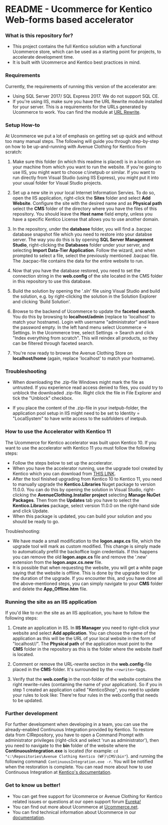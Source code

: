 # README - Ucommerce for Kentico Web-forms based accelerator #

### What is this repository for? ###

* This project contains the full Kentico solution with a functional Ucommerce store, which can be used as a starting point for projects, to accelerate development time.
* It is built with Ucommerce and Kentico best practices in mind.

### Requirements ###
Currently, the requirements of running this version of the accelerator are:

* Using SQL Server 2017/ SQL Express 2017. We do not support SQL CE.
* If you're using IIS, make sure you have the URL Rewrite module installed for your server. This is a requirements for the URLs generated by Ucommerce to work. You can find the module at [URL Rewrite](https://www.iis.net/downloads/microsoft/url-rewrite).

### Setup How-to ###
At Ucommerce we put a lot of emphasis on getting set up quick and without too many manual steps. The following will guide you through step-by-step on how to be up-and-running with Avenue Clothing for Kentico from scratch:

1. Make sure this folder (in which this readme is placed) is in a location on your machine from which you want to run the website. If you're going to use IIS, you might want to choose c:\inetpub or similar. If you want to run directly from Visual Studio (using IIS Express), you might put it into your usual folder for Visual Studio projects.

2. Set up a new site in your local Internet Information Servies. To do so, open the IIS application, right-click the **Sites** folder and select **Add Website**. Configure the site with the desired name and as **Physical path** select the **CMS** folder of the directory where you have the files of this repository. You should leave the **Host name** field empty, unless you have a specific Kentico License that allows you to use another domain.

3. In the repository, under the **database** folder, you will find a .bacpac database snapshot file which you need to restore into your databse server. The way you do this is by opening **SQL Server Management Studio**, right-clicking the **Databases** folder under your server, and selecting **Import Data-Tier Application**. Follow the wizard, and when prompted to select a file, select the previously mentioned .bacpac file. The .bacpac-file contains the data for the entire website to run.

4. Now that you have the database restored, you need to set the connection string in the **web.config** of the site located in the CMS folder in this repository to use this database.

5. Build the solution by opening the '.sln' file using Visual Studio and build the solution, e.g. by right-clicking the solution in the Solution Explorer and clicking 'Build Solution'.

6. Browse to the backend of Ucommerce to update the **faceted search**. You do this by browsing to **localhost/admin** (replace to 'localhost' to match your hostname). Login with username "administrator" and leave the password empty.
In the left hand menu select Ucommerce -> Settings. In the Ucommerce tree, select Settings -> Search and click "Index everything from scratch". This will reindex all products, so they can be filtered through faceted search.

7. You're now ready to browse the Avenue Clothing Store on **localhost/home** (again, replace 'localhost' to match your hostname).

### Troubleshooting ###

* When downloading the .zip-file Windows might mark the file as untrusted. If you experience read access denied to files, you could try to unblock the downloaded .zip-file. Right click the file in File Explorer and tick the "Unblock" checkbox.

* If you place the content of the .zip-file in your inetpub-folder, the application pool setup in IIS might need to be set to Identity = "LocalSystem" to have write access to the subfolders of inetpub.

### How to use the Accelerator with Kentico 11 ###
The Ucommerce for Kentico accelerator was built upon Kentico 10. If you want to use the accelerator with Kentico 11 you must follow the following steps: 

* Follow the steps below to set up the accelerator.
* When you have the accelerator running, use the upgrade tool created by Kentico which you can download from [THIS LINK](https://devnet.kentico.com/documentation/api-changes/kentico-11).
* After the tool finished upgrading from Kentico 10 to Kentico 11, you need to manually upgrade the **Kentico.Libraries** Nuget package to version 11.0.0. You can do this by opening the solution in Visual Studio, right-clicking the **AvenueClothing.Installer project** selecting **Manage NuGet Packages**. Then from the **Updates** tab you have to select the **Kentico.Libraries** package, select version 11.0.0 on the right-hand side and click Update.
* When this package is updated, you can build your solution and you should be ready to go.

Troubleshooting:

* We have made a small modification to the **logon.aspx.cs** file, which the upgrade tool will mark as custom modified. This change is simply made to automatically prefill the backoffice login credentials. If this happens you can remove the old **logon.aspx.cs** file and remove the '.new' extension from the **logon.aspx.cs.new** file.
* It is possible that when requesting the website, you will get a white page saying that the website is offline. This is done by the upgrade tool for the duration of the upgrade. If you encounter this, and you have done all the above-mentioned steps, you can simply navigate to your **CMS** folder and delete the **App_Offline.htm** file.


### Running the site as an IIS application ###

If you'd like to run the site as an IIS application, you have to follow the following steps:

1. Create an application in IIS. In **IIS Manager** you need to right-click your website and select **Add application**. You can choose the name of the application as this will be the URL of your local website in the form of "localhost/<application name>/". The **Physical path** of the application must point to the **CMS** folder in the repository as this is the folder where the website itself is located.

2. Comment or remove the URL-rewrite section in the **web.config**-file placed in the **CMS**-folder. It's surrounded by the `<rewrite>`-tags.

3. Verify that the **web.config** in the root-folder of the website contains the right rewrite-rules (containing the name of your application). So if you in step 1 created an application called "KenticoShop", you need to update your rules to look like:
_<action type="Rewrite" url="/KenticoShop/catalog/product.aspx?catalog={R:2}&amp;category={R:3}&amp;product={R:4}" />_
There're four rules in the web.config that needs to be updated.

### Further development ###

For further development when developing in a team, you can use the already-enabled Continuous Integration provided by Kentico. To restore data from CIRepository, you have to open a Command Prompt with administrator privileges (right-click and select 'run as administrator'), then you need to navigate to the **bin** folder of the website where the  **ContinuousIntegration.exe** is located (for example: ```cd "c:\Repositories\Avenue Clothing Kentico (WF)\CMS\bin"```). and running the following command: ```ContinuousIntegration.exe -r```. You will be notified when the restoration is complete. You can read more about how to use Continuous Integration at [Kentico's documentation](https://docs.kentico.com/k10/developing-websites/preparing-your-environment-for-team-development/setting-up-continuous-integration).

### Get to know us better! ###
* You can get free support for Ucommerce or Avenue Clothing for Kentico related issues or questions at our open support forum [Eureka!](http://eureka.ucommerce.net/#!/)
* You can find out more about Ucommerce at [Ucommerce.net](http://ucommerce.net).
* You can find technical information about Ucommerce in our [documentation](http://docs.ucommerce.net).
